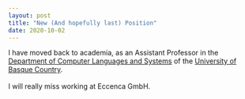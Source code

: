 ```yaml
---
layout: post
title: "New (And hopefully last) Position"
date: 2020-10-02
---
```


<!-- wp:paragraph -->
<p>I have moved back to academia, as an Assistant Professor in the <a href="https://www.ehu.eus/es/web/lsi/home">Department of Computer Languages and Systems</a> of the <a href="https://www.ehu.eus/en/en-home">University of Basque Country</a>.<br><br>I will really miss working at Eccenca GmbH.</p>
<!-- /wp:paragraph -->
